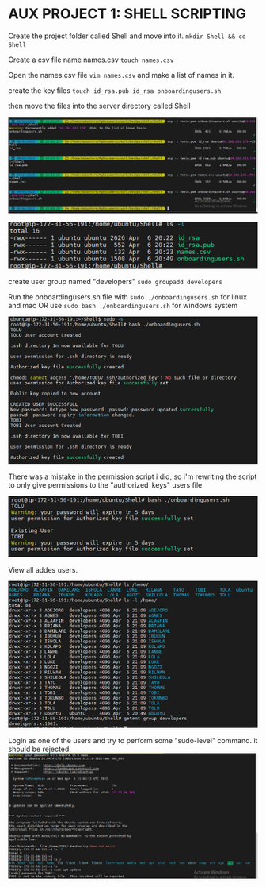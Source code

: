 # AUX PROJECT 1: SHELL SCRIPTING

Create the project folder called Shell and move into it.
`mkdir Shell && cd Shell`

Create a csv file name names.csv
`touch names.csv`

Open the names.csv file
`vim names.csv`
and make a list of names in it.

create the key files
`touch id_rsa.pub id_rsa onboardingusers.sh`

then move the files into the server directory called Shell

![Copy](https://github.com/femie15/darey/blob/main/project%201/aux-project/1-copy%20files%20to%20server.PNG)

![Copy](https://github.com/femie15/darey/blob/main/project%201/aux-project/2-viewfiles.PNG)

create user group named "developers"  `sudo groupadd developers`

Run the onboardingusers.sh file with `sudo ./onboardingusers.sh` for linux and mac OR use `sudo bash ./onboardingusers.sh` for windows system

![Copy](https://github.com/femie15/darey/blob/main/project%201/aux-project/3-run.PNG)

There was a mistake in the permission script i did, so i'm rewriting the script to only give permissions to the "authorized_keys" users file

![Copy](https://github.com/femie15/darey/blob/main/project%201/aux-project/3-runb.PNG)

View all addes users.

![Copy](https://github.com/femie15/darey/blob/main/project%201/aux-project/4-usersAndGroup.PNG)

Login as one of the users and try to perform some "sudo-level" command. it should be rejected.
![user login](https://github.com/femie15/darey/blob/main/project%201/aux-project/5-loginAsUser.PNG)

